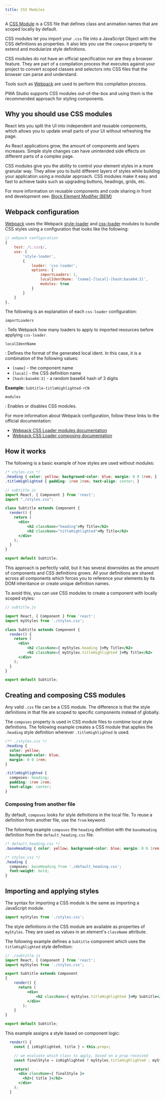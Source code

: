 ```yaml
---
title: CSS Modules
---
```


A [CSS Module][] is a CSS file that defines class and animation names that are scoped locally by default.

CSS modules let you import your `.css` file into a JavaScript Object with the CSS definitions as properties.
It also lets you use the `compose` property to extend and modularize style definitions.

CSS modules do not have an official specification nor are they a browser feature.
They are part of a compilation process that executes against your project to convert scoped classes and selectors into CSS files that the browser can parse and understand.

Tools such as [Webpack][] are used to perform this compilation process.

PWA Studio supports CSS modules out-of-the-box and using them is the recommended approach for styling components.

## Why you should use CSS modules

React lets you split the UI into independent and reusable components, which allows you to update small parts of your UI without refreshing the page.

As React applications grow, the amount of components and layers increases.
Simple style changes can have unintended side effects on different parts of a complex page.

CSS modules give you the ability to control your element styles in a more granular way.
They allow you to build different layers of styles while building your application using a modular approach.
CSS modules make it easy and fast to achieve tasks such as upgrading buttons, headings, grids, etc.

For more information on reusable components and code sharing in front end development see: [Block Element Modifier (BEM)][]

## Webpack configuration

[Webpack][] uses the Webpack [style-loader][] and [css-loader][] modules to bundle CSS styles using a configuration that looks like the following:

``` javascript
// webpack configuration
{
    test: /\.css$/,
    use: [
        'style-loader',
        {
            loader: 'css-loader',
            options: {
                importLoaders: 1,
                localIdentName: '[name]-[local]-[hash:base64:3]',
                modules: true
            }
        }
    ]
},
```

The following is an explanation of each `css-loader` configuration:

`importLoaders`

: Tells Webpack how many loaders to apply to imported resources before applying `css-loader`.

`localIdentName`

: Defines the format of the generated local ident.
  In this case, it is a combination of the following values:

  * `[name]` - the component name
  * `[local]` - the CSS definition name
  * `[hash:base64:3]` - a random base64 hash of 3 digits

  **Example:** `Subtitle-titleHighlighted-rCN`

`modules`

: Enables or disables CSS modules.

For more information about Webpack configuration, follow these links to the official documentation:

* [Webpack CSS Loader modules documentation][]
* [Webpack CSS Loader composing documentation][]

## How it works

The following is a basic example of how styles are used without modules:

``` css
/* styles.css */
.heading { color: yellow; background-color: blue; margin: 0 0 1rem; }
.titleHighlighted { padding: 1rem 2rem; text-align: center; }
```

``` jsx
// subtitle.js
import React, { Component } from 'react';
import "./styles.css";

class Subtitle extends Component {
  render() {
    return (
      <div>
          <h2 className="heading">My Title</h2>
          <h2 className="titleHighlighted">My Title</h2>
      </div>
    );
  }
}

export default Subtitle;
```

This approach is perfectly valid, but it has several downsides as the amount of components and CSS definitions grows.
All your definitions are shared across all components which forces you to reference your elements by its DOM inheritance or create unique definition names.

To avoid this, you can use CSS modules to create a component with locally scoped styles:

``` jsx
// subtitle.js

import React, { Component } from 'react';
import myStyles from './styles.css';

class Subtitle extends Component {
  render() {
    return (
      <div>
          <h2 className={ myStyles.heading }>My Title</h2>
          <h2 className={ myStyles.titleHighlighted }>My Title</h2>
      </div>
    );
  }
}

export default Subtitle;
```

## Creating and composing CSS modules

Any valid `.css` file can be a CSS module.
The difference is that the style definitions in that file are scoped to specific components instead of globally.

The `composes` property is used in CSS module files to combine local style definitions.
The following example creates a CSS module that applies the `.heading` style definition wherever `.titleHighlighted` is used.

``` css
/** ./styles.css */
.heading {
  color: yellow;
  background-color: blue;
  margin: 0 0 1rem;
}

.titleHighlighted {
  composes: heading;
  padding: 1rem 2rem;
  text-align: center;
}
```

### Composing from another file

By default, `composes` looks for style definitions in the local file.
To reuse a definition from another file, use the `from` keyword.

The following example `composes` the `heading` definition with the `baseHeading` definition from the `default_heading.css` file.

``` css
/* default_heading.css */
.baseHeading { color: yellow; background-color: blue; margin: 0 0 1rem; }

/* styles.css */
.heading {
  composes: baseHeading from './default_heading.css';
  font-weight: bold;
}
```

## Importing and applying styles

The syntax for importing a CSS module is the same as importing a JavaScript module.

``` jsx
import myStyles from './styles.css';
```

The style definitions in the CSS module are available as properties of `myStyles`.
They are used as values in an element's `className` attribute.

The following example defines a `Subtitle` component which uses the `titleHighlighted` style definition:

``` jsx
// ./subtitle.js
import React, { Component } from 'react';
import myStyles from './styles.css';

export Subtitle extends Component
{
    render() {
      return (
          <div>
              <h2 className={ myStyles.titleHighlighted }>My Subtitle</h2>
          </div>
        );
    }
}

export default Subtitle;
```

This example assigns a style based on component logic:

``` jsx
  render() {
    const { isHighlighted, title } = this.props;

    // we evaluate which class to apply, based on a prop received
    const finalStyle = isHighlighted ? myStyles.titleHighlighted : myStyles.heading;

    return(
      <div className={ finalStyle }>
        <h2>{ title }</h2>
      </div>
    );
  }
```

[Webpack]: https://webpack.js.org/
[BEM]: http://getbem.com/
[CSS Module]: https://github.com/css-modules/css-modules
[style-loader]: https://github.com/webpack-contrib/style-loader
[css-loader]: https://github.com/webpack-contrib/css-loader
[Webpack CSS Loader composing documentation]: https://webpack.js.org/loaders/css-loader/#composing
[Webpack CSS Loader modules documentation]: https://webpack.js.org/loaders/css-loader/#modules
[Block Element Modifier (BEM)]: http://getbem.com/
